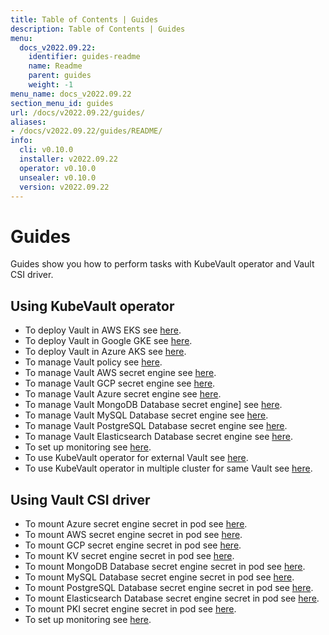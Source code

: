 ```yaml
---
title: Table of Contents | Guides
description: Table of Contents | Guides
menu:
  docs_v2022.09.22:
    identifier: guides-readme
    name: Readme
    parent: guides
    weight: -1
menu_name: docs_v2022.09.22
section_menu_id: guides
url: /docs/v2022.09.22/guides/
aliases:
- /docs/v2022.09.22/guides/README/
info:
  cli: v0.10.0
  installer: v2022.09.22
  operator: v0.10.0
  unsealer: v0.10.0
  version: v2022.09.22
---
```


# Guides

Guides show you how to perform tasks with KubeVault operator and Vault CSI driver.

## Using KubeVault operator

- To deploy Vault in AWS EKS see [here](/docs/v2022.09.22/guides/platforms/eks).
- To deploy Vault in Google GKE see [here](/docs/v2022.09.22/guides/platforms/gke).
- To deploy Vault in Azure AKS see [here](/docs/v2022.09.22/guides/platforms/aks).
- To manage Vault policy see [here](/docs/v2022.09.22/guides/policy-management/overview).
- To manage Vault AWS secret engine see [here](/docs/v2022.09.22/guides/secret-engines/aws/overview).
- To manage Vault GCP secret engine see [here](/docs/v2022.09.22/guides/secret-engines/gcp/overview).
- To manage Vault Azure secret engine see [here](/docs/v2022.09.22/guides/secret-engines/azure/overview).
- To manage Vault MongoDB Database secret engine] see [here](/docs/v2022.09.22/guides/secret-engines/mongodb/overview).
- To manage Vault MySQL Database secret engine see [here](/docs/v2022.09.22/guides/secret-engines/mysql/overview).
- To manage Vault PostgreSQL Database secret engine see [here](/docs/v2022.09.22/guides/secret-engines/postgres/overview).
- To manage Vault Elasticsearch Database secret engine see [here](/docs/v2022.09.22/guides/secret-engines/elasticsearch/overview).
- To set up monitoring see [here](/docs/v2022.09.22/guides/monitoring/overview).
- To use KubeVault operator for external Vault see [here](/docs/v2022.09.22/guides/platforms/external-vault).
- To use KubeVault operator in multiple cluster for same Vault see [here](/docs/v2022.09.22/guides/platforms/multi-cluster-vault).

## Using Vault CSI driver

- To mount Azure secret engine secret in pod see [here](/docs/v2022.09.22/guides/secret-engines/azure/csi-driver).
- To mount AWS secret engine secret in pod see [here](/docs/v2022.09.22/guides/secret-engines/aws/csi-driver).
- To mount GCP secret engine secret in pod see [here](/docs/v2022.09.22/guides/secret-engines/gcp/csi-driver).
- To mount KV secret engine secret in pod see [here](/docs/v2022.09.22/guides/secret-engines/kv/csi-driver).
- To mount MongoDB Database secret engine secret in pod see [here](/docs/v2022.09.22/guides/secret-engines/mongodb/csi-driver).
- To mount MySQL Database secret engine secret in pod see [here](/docs/v2022.09.22/guides/secret-engines/mysql/csi-driver).
- To mount PostgreSQL Database secret engine secret in pod see [here](/docs/v2022.09.22/guides/secret-engines/postgres/csi-driver).
- To mount Elasticsearch Database secret engine secret in pod see [here](/docs/v2022.09.22/guides/secret-engines/elasticsearch/csi-driver).
- To mount PKI secret engine secret in pod see [here](/docs/v2022.09.22/guides/secret-engines/pki/csi-driver).
- To set up monitoring see [here](/docs/v2022.09.22/guides/monitoring/overview).
